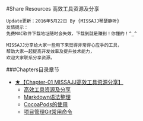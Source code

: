 #Share Resources 高效工具资源及分享
```objc
Update更新：2016年5月22日 By {MISSAJJ琴瑟静听}
友情提示：
免费MAC软件下载地址随时会失效，下载到就是赚到！你懂的！^_^
```


```
MISSAJJ分享给大家一些用下来觉得非常得心应手的工具，
帮助大家一起提高开发效率及提升技术能力，
欢迎大家联系分享资源。 
```
###Chapters目录章节

* [★【Chapter-01  MISSAJJ高效工具资源分享】](README.md)
   * [高效工具资源及分享]( gao_xiao_gong_ju_zi_yuan_ji_fen_xiang.md)
   * [Markdown语法整理](markdownyu_fa_zheng_li.md)
   * [CocoaPods的使用](cocoapodsde_shi_yong.md)
   * [项目管理Git常用命令](xiangmu_guan_li_git_chang_yong_ming_ling.md)


